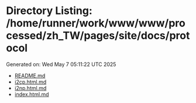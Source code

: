 # Directory Listing: /home/runner/work/www/www/processed/zh_TW/pages/site/docs/protocol
Generated on: Wed May  7 05:11:22 UTC 2025

- [README.md](README.md)
- [i2cp.html.md](i2cp.html.md)
- [i2np.html.md](i2np.html.md)
- [index.html.md](index.html.md)
